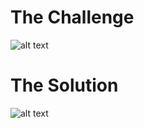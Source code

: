 <h1>The Challenge</h1>

![alt text](https://github.com/itismuzak/picoCTF-2022-writeups/blob/main/SQL%20Direct/FTyN4kIX0AA8WSB.jpg)
<h1>The Solution</h1>

![alt text](https://github.com/itismuzak/picoCTF-2022-writeups/blob/main/SQL%20Direct/FTyN43pXEAAhB80.jpg)
